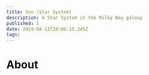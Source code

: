 ```yaml
---
title: Sun (Star System)
description: A Star System in the Milky Way galaxy
published: 1
date: 2019-08-12T20:04:15.245Z
tags: 
---
```


# About